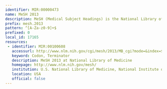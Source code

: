 ```yaml
---
identifier: MIR:00000473
name: MeSH 2013
description: MeSH (Medical Subject Headings) is the National Library of Medicine's controlled vocabulary thesaurus. It consists of sets of terms naming descriptors in a hierarchical structure that permits searching at various levels of specificity. This thesaurus is used by NLM for indexing articles from biomedical journals, cataloging of books, documents, etc. This collection references MeSH terms published in 2013.
prefix: mesh.2013
pattern: ^[A-Za-z0-9]+$
prefixed: 0
local_id: 17165
resources:
 - identifier: MIR:00100608
   accessurl: http://www.nlm.nih.gov/cgi/mesh/2013/MB_cgi?mode=&index=${lid}&view=expanded
   keyword: Codon, Terminator
   description: MeSH 2013 at National Library of Medicine
   homepage: http://www.nlm.nih.gov/mesh/
   institution: U.S. National Library of Medicine, National Institute of Health, Maryland
   location: USA
   official: false
---
```

